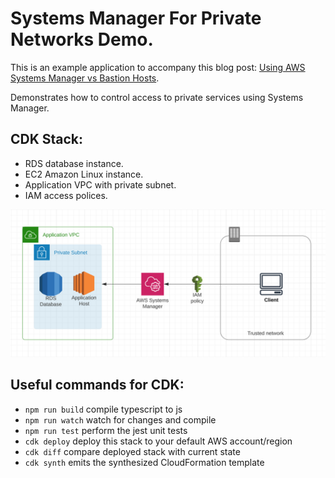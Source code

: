# Systems Manager For Private Networks Demo.

This is an example application to accompany this blog post: [Using AWS Systems Manager vs Bastion Hosts](https://medium.com/canisworks/aws-systems-manager-vs-bastion-hosts-for-private-networks-efe9a42f5ad7).

Demonstrates how to control access to private services using Systems Manager.

## CDK Stack:
 * RDS database instance.
 * EC2 Amazon Linux instance.
 * Application VPC with private subnet.
 * IAM access polices.


 <img src="./service_diagram.png" alt="Application diagram" width="600"/>

## Useful commands for CDK: 

 * `npm run build`   compile typescript to js
 * `npm run watch`   watch for changes and compile
 * `npm run test`    perform the jest unit tests
 * `cdk deploy`      deploy this stack to your default AWS account/region
 * `cdk diff`        compare deployed stack with current state
 * `cdk synth`       emits the synthesized CloudFormation template
